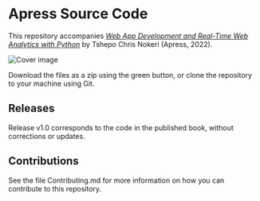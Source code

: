 # Apress Source Code

This repository accompanies [*Web App Development and Real-Time Web Analytics with Python*](https://www.apress.com/9781484277829) by Tshepo Chris Nokeri (Apress, 2022).

[comment]: #cover
![Cover image](9781484277829.jpg)

Download the files as a zip using the green button, or clone the repository to your machine using Git.

## Releases

Release v1.0 corresponds to the code in the published book, without corrections or updates.

## Contributions

See the file Contributing.md for more information on how you can contribute to this repository.